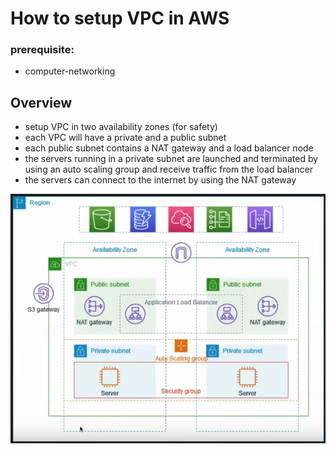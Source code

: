 # How to setup VPC in AWS

### prerequisite: 
 - computer-networking

## Overview
- setup VPC in two availability zones (for safety)
- each VPC will have a private and a public subnet
- each public subnet contains a NAT gateway and a load balancer node
- the servers running in a private subnet are launched and terminated by using an auto scaling group and receive traffic from the load balancer
- the servers can connect to the internet by using the NAT gateway

![alt text](image.png)

